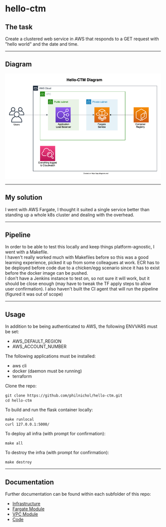 # hello-ctm

## The task
Create a clustered web service in AWS that responds to a GET request with "hello world" and the date and time.

---
## Diagram
![alt text](hello-ctm.png "Diagram")

---
## My solution
I went with AWS Fargate, I thought it suited a single service better than standing up a whole k8s cluster and dealing with the overhead.

---
## Pipeline
In order to be able to test this locally and keep things platform-agnostic, I went with a Makefile.  
I haven't really worked much with Makefiles before so this was a good learning experience, picked it up from some colleagues at work. 
ECR has to be deployed before code due to a chicken/egg scenario since it has to exist before the docker image can be pushed.  
I don't have a Jenkins instance to test on, so not sure it will work, but it should be close enough (may have to tweak the TF apply steps to allow user confirmation). I also haven't built the CI agent that will run the pipeline (figured it was out of scope)

---
## Usage

In addition to be being authenticated to AWS, the following ENVVARS must be set:
- AWS_DEFAULT_REGION
- AWS_ACCOUNT_NUMBER

The following applications must be installed:
- aws cli
- docker (daemon must be running)
- terraform

Clone the repo:
```shell
git clone https://github.com/philnichol/hello-ctm.git
cd hello-ctm
```

To build and run the flask container locally:
```shell
make runlocal
curl 127.0.0.1:5000/
```

To deploy all infra (with prompt for confirmation):
```shell
make all
```

To destroy the infra (with prompt for confirmation):
```shell
make destroy
```

---
## Documentation
Further documentation can be found within each subfolder of this repo:
- [Infrastructure](infrastructure/)
- [Fargate Module](infrastructure/fargate_service/)
- [VPC Module](infrastructure/vpc/)
- [Code](code/)

